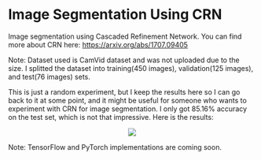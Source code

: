 # Image Segmentation Using CRN
Image segmentation using Cascaded Refinement Network. You can find more about CRN here: https://arxiv.org/abs/1707.09405

Note: Dataset used is CamVid dataset and was not uploaded due to the size. I splitted the dataset into training(450 images), validation(125 images), and test(76 images) sets.

This is just a random experiment, but I keep the results here so I can go back to it at some point, and it might be useful for someone who wants to experiment with CRN for image segmentation. I only got 85.16% accuracy on the test set, which is not that impressive. Here is the results:

<p align="center">
  <img src="https://github.com/rrwiyatn/deeplearning-ai/blob/master/CRN_segmentation/images/results.png">
</p>

Note: TensorFlow and PyTorch implementations are coming soon.
